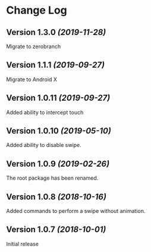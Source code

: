 # Change Log

## Version 1.3.0 *(2019-11-28)*
Migrate to zerobranch


## Version 1.1.1 *(2019-09-27)*
Migrate to Android X


## Version 1.0.11 *(2019-09-27)*
Added ability to intercept touch


## Version 1.0.10 *(2019-05-10)*
Added ability to disable swipe.


## Version 1.0.9 *(2019-02-26)*
The root package has been renamed.


## Version 1.0.8 *(2018-10-16)*
Added commands to perform a swipe without animation.


## Version 1.0.7 *(2018-10-01)*
Initial release
